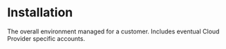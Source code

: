 # Installation

The overall environment managed for a customer. Includes eventual Cloud Provider
specific accounts.
